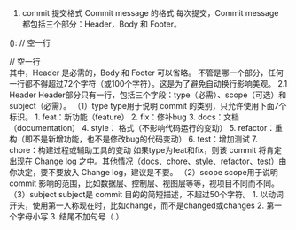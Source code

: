 
1. commit 提交格式
Commit message 的格式
每次提交，Commit message 都包括三个部分：Header，Body 和 Footer。

<type>(<scope>): <subject>
// 空一行
<body>
// 空一行
<footer>
其中，Header 是必需的，Body 和 Footer 可以省略。
不管是哪一个部分，任何一行都不得超过72个字符（或100个字符）。这是为了避免自动换行影响美观。
2.1 Header
Header部分只有一行，包括三个字段：type（必需）、scope（可选）和subject（必需）。
（1）type
type用于说明 commit 的类别，只允许使用下面7个标识。
1.  feat：新功能（feature）
2.  fix：修补bug
3.  docs：文档（documentation）
4.  style： 格式（不影响代码运行的变动）
5.  refactor：重构（即不是新增功能，也不是修改bug的代码变动）
6.  test：增加测试
7.  chore：构建过程或辅助工具的变动
如果type为feat和fix，则该 commit 将肯定出现在 Change log 之中。其他情况（docs、chore、style、refactor、test）由你决定，要不要放入 Change log，建议是不要。
（2）scope
scope用于说明 commit 影响的范围，比如数据层、控制层、视图层等等，视项目不同而不同。
（3）subject
subject是 commit 目的的简短描述，不超过50个字符。
1.  以动词开头，使用第一人称现在时，比如change，而不是changed或changes
2.  第一个字母小写
3.  结尾不加句号（.）
